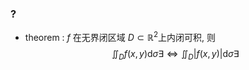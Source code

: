 ### ?
- theorem : $f$ 在无界闭区域 $D\subset \mathbb R^2$上内闭可积, 则
$$\iint_D f(x,y) \mathrm d\sigma\exists\Leftrightarrow\iint_D |f(x,y)| \mathrm d\sigma\exists$$